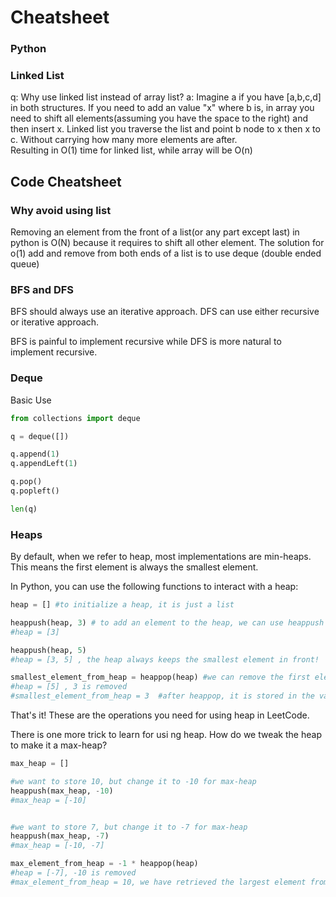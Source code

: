 # Cheatsheet 


### Python




### Linked List

q: Why use linked list instead of array list? 
a: Imagine a if you have [a,b,c,d] in both structures. If you need to add an value "x" where b is, in array you need to shift all elements(assuming you have the space to the right) and then insert x. Linked list you traverse the list and point b node to x then x to c. Without carrying how many more elements are after.  
Resulting in O(1) time for linked list, while array will be O(n)

## Code Cheatsheet 

### Why avoid using list 

Removing an element from the front of a list(or any part except last) in python is O(N) because it requires to shift all other element. The solution for o(1) add and remove from both ends of a list is to use deque (double ended queue)

### BFS and DFS 
BFS should always use an iterative approach.
DFS can use either recursive or iterative approach.

BFS is painful to implement recursive while DFS is more natural to implement recursive.


### Deque

Basic Use  

```python
from collections import deque

q = deque([])

q.append(1)
q.appendLeft(1)

q.pop()
q.popleft()

len(q)
```

### Heaps

By default, when we refer to heap, most implementations are min-heaps. This means the first element is always the smallest element.

In Python, you can use the following functions to interact with a heap:
```python
heap = [] #to initialize a heap, it is just a list

heappush(heap, 3) # to add an element to the heap, we can use heappush
#heap = [3] 

heappush(heap, 5)
#heap = [3, 5] , the heap always keeps the smallest element in front!

smallest_element_from_heap = heappop(heap) #we can remove the first element from heap with heappop
#heap = [5] , 3 is removed
#smallest_element_from_heap = 3  #after heappop, it is stored in the variable
```

That's it! These are the operations you need for using heap in LeetCode.

There is one more trick to learn for usi ng heap. How do we tweak the heap to make it a max-heap?

```python
max_heap = []

#we want to store 10, but change it to -10 for max-heap
heappush(max_heap, -10)
#max_heap = [-10]


#we want to store 7, but change it to -7 for max-heap
heappush(max_heap, -7)
#max_heap = [-10, -7]

max_element_from_heap = -1 * heappop(heap)
#heap = [-7], -10 is removed
#max_element_from_heap = 10, we have retrieved the largest element from the heap
```